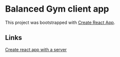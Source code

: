 # Balanced Gym client app

This project was bootstrapped with [Create React App](https://github.com/facebookincubator/create-react-app).


## Links

[Create react app with a server](https://www.fullstackreact.com/articles/using-create-react-app-with-a-server/)

